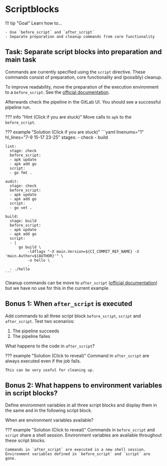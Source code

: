 # Scriptblocks

!!! tip "Goal"
    Learn how to...

    - Use `before_script` and `after_script`
    - Separate preparation and cleanup commands from core functionality

## Task: Separate script blocks into preparation and main task

Commands are currently specified using the `script` directive. These commands consist of preparation, core functionality and (possibly) cleanup.

To improve readability, move the preparation of the execution environment to a `before_script`. See the [official documentation](https://docs.gitlab.com/ee/ci/yaml/#before_script).

Afterwards check the pipeline in the GitLab UI. You should see a successful pipeline run.

??? info "Hint (Click if you are stuck)"
    Move calls to `apk` to the `before_script`.

??? example "Solution (Click if you are stuck)"
    ```yaml linenums="1" hl_lines="7-9 15-17 23-25"
    stages:
    - check
    - build

    lint:
      stage: check
      before_script:
      - apk update
      - apk add go
      script:
      - go fmt .

    audit:
      stage: check
      before_script:
      - apk update
      - apk add go
      script:
      - go vet .

    build:
      stage: build
      before_script:
      - apk update
      - apk add go
      script:
      - |
          go build \
              -ldflags "-X main.Version=${CI_COMMIT_REF_NAME} -X 'main.Author=${AUTHOR}'" \
              -o hello \
              .
      - ./hello
    ```

Cleanup commands can be move to `after_script` ([official documentation](https://docs.gitlab.com/ee/ci/yaml/#after_script)) but we have no use for this in the current example.

## Bonus 1: When `after_script` is executed

Add commands to all three script block `before_script`, `script` and `after_script`. Test two scenarios:

1. The pipeline succeeds
1. The pipeline failes

What happens to the code in `after_script`?

??? example "Solution (Click to reveal)"
    Command in `after_script` are always executed even if the job fails.

    This can be very useful for cleaning up.

## Bonus 2: What happens to environment variables in script blocks?

Define environment variables in all three script blocks and display them in the same and in the following script block.

When are environment variables available?

??? example "Solution (Click to reveal)"
    Commands in `before_script` and `script` share a shell session. Environment variables are available throughout these script blocks.

    Commands in `after_script` are executed in a new shell session. Environment variables defined in `before_script` and `script` are gone.
